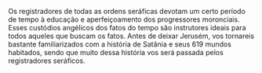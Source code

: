 ﻿Os registradores de todas as ordens seráficas devotam um certo período de tempo à educação e aperfeiçoamento dos progressores moronciais. Esses custódios angélicos dos fatos do tempo são instrutores ideais para todos aqueles que buscam os fatos. Antes de deixar Jerusém, vos tornareis bastante familiarizados com a história de Satânia e seus 619 mundos habitados, sendo que muito dessa história vos será passada pelos registradores seráficos.